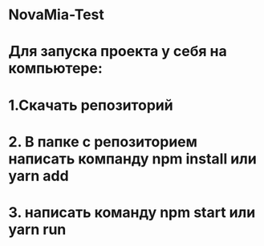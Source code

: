 # NovaMia-Test


# Для запуска проекта у себя на компьютере: 
# 1.Скачать репозиторий 
# 2. В папке с репозиторием написать компанду npm install или yarn add
# 3. написать команду npm start или yarn run